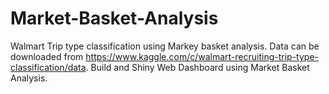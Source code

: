 # Market-Basket-Analysis
Walmart Trip type classification using Markey basket analysis.
Data can be downloaded from https://www.kaggle.com/c/walmart-recruiting-trip-type-classification/data.
Build and Shiny Web Dashboard using Market Basket Analysis.
